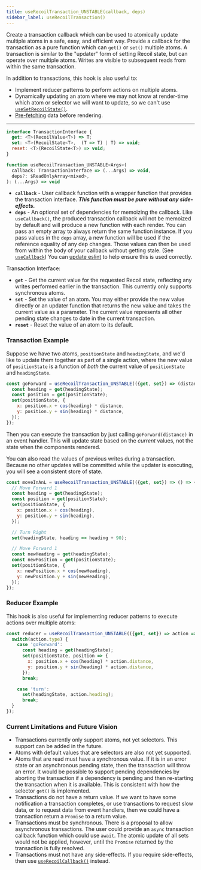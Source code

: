 ```yaml
---
title: useRecoilTransaction_UNSTABLE(callback, deps)
sidebar_label: useRecoilTransaction()
---
```


Create a transaction callback which can be used to atomically update multiple atoms in a safe, easy, and efficient way.  Provide a callback for the transaction as a pure function which can `get()` or `set()` multiple atoms.  A transaction is similar to the "updater" form of setting Recoil state, but can operate over multiple atoms.  Writes are visible to subsequent reads from within the same transaction.

In addition to transactions, this hook is also useful to:
* Implement reducer patterns to perform actions on multiple atoms.
* Dynamically updating an atom where we may not know at render-time which atom or selector we will want to update, so we can't use [`useSetRecoilState()`](/docs/api-reference/core/useSetRecoilState).
* [Pre-fetching](/docs/guides/asynchronous-data-queries#pre-fetching) data before rendering.

---

```jsx
interface TransactionInterface {
  get: <T>(RecoilValue<T>) => T;
  set: <T>(RecoilState<T>,  (T => T) | T) => void;
  reset: <T>(RecoilState<T>) => void;
}

function useRecoilTransaction_UNSTABLE<Args>(
  callback: TransactionInterface => (...Args) => void,
  deps?: $ReadOnlyArray<mixed>,
): (...Args) => void
```

* **`callback`** - User callback function with a wrapper function that provides the transaction interface.  ***This function must be pure without any side-effects.***
* **`deps`** - An optional set of dependencies for memoizing the callback.  Like `useCallback()`, the produced transaction callback will not be memoized by default and will produce a new function with each render.  You can pass an empty array to always return the same function instance.  If you pass values in the `deps` array, a new function will be used if the reference equality of any dep changes.  Those values can then be used from within the body of your callback without getting stale.  (See [`useCallback`](https://react.dev/reference/react/useCallback))  You can [update eslint](/docs/introduction/installation#eslint) to help ensure this is used correctly.

Transaction Interface:
* **`get`** - Get the current value for the requested Recoil state, reflecting any writes performed earlier in the transaction.  This currently only supports synchronous atoms.
* **`set`** - Set the value of an atom.  You may either provide the new value directly or an updater function that returns the new value and takes the current value as a parameter.  The current value represents all other pending state changes to date in the current transaction.
* **`reset`** - Reset the value of an atom to its default.

### Transaction Example

Suppose we have two atoms, `positionState` and `headingState`, and we'd like to update them together as part of a single action, where the new value of `positionState` is a function of *both* the current value of `positionState` and `headingState`.

```jsx
const goForward = useRecoilTransaction_UNSTABLE(({get, set}) => (distance) => {
  const heading = get(headingState);
  const position = get(positionState);
  set(positionState, {
    x: position.x + cos(heading) * distance,
    y: position.y + sin(heading) * distance,
  });
});
```

Then you can execute the transaction by just calling `goForward(distance)` in an event handler.  This will update state based on the *current* values, not the state when the components rendered.

You can also read the values of previous writes during a transaction.  Because no other updates will be committed while the updater is executing, you will see a consistent store of state.

```jsx
const moveInAnL = useRecoilTransaction_UNSTABLE(({get, set}) => () => {
  // Move Forward 1
  const heading = get(headingState);
  const position = get(positionState);
  set(positionState, {
    x: position.x + cos(heading),
    y: position.y + sin(heading),
  });

  // Turn Right
  set(headingState, heading => heading + 90);

  // Move Forward 1
  const newHeading = get(headingState);
  const newPosition = get(positionState);
  set(positionState, {
    x: newPosition.x + cos(newHeading),
    y: newPosition.y + sin(newHeading),
  });
});
```

### Reducer Example

This hook is also useful for implementing reducer patterns to execute actions over multiple atoms:

```jsx
const reducer = useRecoilTransaction_UNSTABLE(({get, set}) => action => {
  switch(action.type) {
    case 'goForward':
      const heading = get(headingState);
      set(positionState, position => {
        x: position.x + cos(heading) * action.distance,
        y: position.y + sin(heading) * action.distance,
      });
      break;

    case 'turn':
      set(headingState, action.heading);
      break;
  }
});
```

### Current Limitations and Future Vision

* Transactions currently only support atoms, not yet selectors.  This support can be added in the future.
* Atoms with default values that are selectors are also not yet supported.
* Atoms that are read must have a synchronous value.  If it is in an error state or an asynchronous pending state, then the transaction will throw an error.  It would be possible to support pending dependencies by aborting the transaction if a dependency is pending and then re-starting the transaction when it is available.  This is consistent with how the selector `get()` is implemented.
* Transactions do not have a return value.  If we want to have some notification a transaction completes, or use transactions to request slow data, or to request data from event handlers, then we could have a transaction return a `Promise` to a return value.
* Transactions must be synchronous.  There is a proposal to allow asynchronous transactions.  The user could provide an `async` transaction callback function which could use `await`.  The atomic update of all sets would not be applied, however, until the `Promise` returned by the transaction is fully resolved.
* Transactions must not have any side-effects.  If you require side-effects, then use [`useRecoilCallback()`](/docs/api-reference/core/useRecoilCallback) instead.
